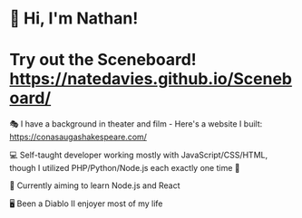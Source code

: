 # :wave: Hi, I'm Nathan!

# Try out the Sceneboard! https://natedavies.github.io/Sceneboard/

:performing_arts: I have a background in theater and film - Here's a website I built: https://conasaugashakespeare.com/

:computer: Self-taught developer working mostly with JavaScript/CSS/HTML, though I utilized PHP/Python/Node.js each exactly one time :slightly_smiling_face:

:seedling: Currently aiming to learn Node.js and React

:desktop_computer: Been a Diablo II enjoyer most of my life


